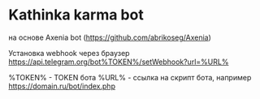 # Kathinka karma bot
на основе Axenia bot (https://github.com/abrikoseg/Axenia)

Установка webhook через браузер
https://api.telegram.org/bot%TOKEN%/setWebhook?url=%URL%

%TOKEN% - TOKEN бота
%URL% - ссылка на скрипт бота, например https://domain.ru/bot/index.php
